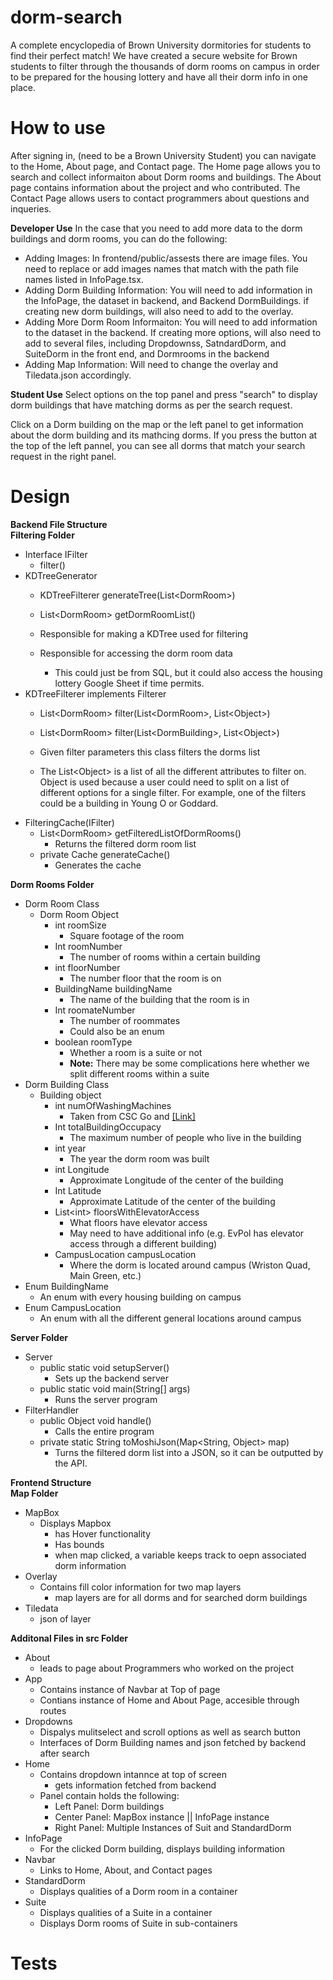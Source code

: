 # dorm-search
A complete encyclopedia of Brown University dormitories for students to find their perfect match! We have created a secure website for Brown students to filter through the thousands of dorm rooms on campus in order to be prepared for the housing lottery and have all their dorm info in one place. 
# How to use
After signing in, (need to be a Brown University Student) you can navigate to the Home, About page, and Contact page. The Home page allows you to search and collect informaiton about Dorm rooms and buildings. The About page contains information about the project and who contributed. The Contact Page allows users to contact programmers about questions and inqueries.

**Developer Use**
In the case that you need to add more data to the dorm buildings and dorm rooms, you can do the following:
 * Adding Images:
    In frontend/public/assests there are image files. You need to replace or add images names that match with the path file names listed in InfoPage.tsx.
* Adding Dorm Building Information:
   You will need to add information in the InfoPage, the dataset in backend, and Backend DormBuildings. if creating new dorm buildings, will also need to add to the overlay.
 * Adding More Dorm Room Informaiton:
    You will need to add information to the dataset in the backend. If creating more options, will also need to add to several files, including Dropdownss, SatndardDorm, and SuiteDorm in the front end, and Dormrooms in the backend
 * Adding Map Information: 
    Will need to change the overlay and Tiledata.json accordingly. 

**Student Use**
Select options on the top panel and press "search" to display dorm buildings
that have matching dorms as per the search request. 

Click on a Dorm building on the map or the left panel to get information about the dorm building and its mathcing dorms. If you press the button at the top of the left pannel, you can see all dorms that match your search request 
in the right panel. 


# Design
**Backend File Structure**  
**Filtering Folder**

* Interface IFilter  
  * filter()  
* KDTreeGenerator  
  * KDTreeFilterer generateTree(List\<DormRoom\>)  
  * List\<DormRoom\> getDormRoomList()


  * Responsible for making a KDTree used for filtering  
  * Responsible for accessing the dorm room data  
    * This could just be from SQL, but it could also access the housing lottery Google Sheet if time permits.  
* KDTreeFilterer implements Filterer  
  * List\<DormRoom\> filter(List\<DormRoom\>, List\<Object\>)  
  * List\<DormRoom\> filter(List\<DormBuilding\>, List\<Object\>)

  * Given filter parameters this class filters the dorms list  
  * The List\<Object\> is a list of all the different attributes to filter on. Object is used because a user could need to split on a list of different options for a single filter. For example, one of the filters could be a building in Young O or Goddard.  
* FilteringCache(IFilter)  
  * List\<DormRoom\> getFilteredListOfDormRooms()  
    * Returns the filtered dorm room list  
  * private Cache generateCache()  
    * Generates the cache  
      

         
**Dorm Rooms Folder**

* Dorm Room Class   
  * Dorm Room Object  
    * int roomSize  
      * Square footage of the room  
    * Int  roomNumber  
      * The number of rooms within a certain building  
    * int floorNumber  
      * The number floor that the room is on  
    * BuildingName buildingName  
      * The name of the building that the room is in  
    * Int roomateNumber   
      * The number of roommates  
      * Could also be an enum  
    * boolean roomType   
      * Whether a room is a suite or not  
      * **Note:** There may be some complications here whether we split different rooms within a suite  
* Dorm Building Class  
  * Building object  
    * int numOfWashingMachines  
      * Taken from CSC Go and [\[Link\]](https://reslife.brown.edu/on-campus/community-living/residence-hall-service-rooms)  
    * Int totalBuildingOccupacy  
      * The maximum number of people who live in the building   
    * int year  
      * The year the dorm room was built  
    * int Longitude  
      * Approximate Longitude of the center of the building  
    * Int Latitude  
      * Approximate Latitude of the center of the building  
    * List\<int\> floorsWithElevatorAccess  
      * What floors have elevator access  
      * May need to have additional info (e.g. EvPol has elevator access through a different building)   
    * CampusLocation campusLocation   
      * Where the dorm is located around campus (Wriston Quad, Main Green, etc.)  
* Enum BuildingName  
  * An enum with every housing building on campus  
* Enum CampusLocation  
  * An enum with all the different general locations around campus

         
**Server Folder**

* Server  
  * public static void setupServer()  
    * Sets up the backend server  
  * public static void main(String\[\] args)  
    * Runs the server program  
* FilterHandler  
  * public Object void handle()  
    * Calls the entire program  
  * private static String toMoshiJson(Map\<String, Object\> map)  
    * Turns the filtered dorm list into a JSON, so it can be outputted by the API.


**Frontend Structure**  
**Map Folder**

* MapBox
    * Displays Mapbox
        * has Hover functionality
        * Has bounds
        * when map clicked, a variable keeps track to oepn associated dorm information
* Overlay 
    * Contains fill color information for two map layers
        * map layers are for all dorms and for searched dorm buildings
* Tiledata
    * json of layer

**Additonal Files in src Folder**

* About
    * leads to page about Programmers who worked on the project
* App
    * Contains instance of Navbar at Top of page
   * Contians instance of Home and About Page, accesible through routes
* Dropdowns
    * Dispalys mulitselect and scroll options as well as search button
    * Interfaces of Dorm Building names and json fetched by backend after search
* Home
    * Contains dropdown intannce at top of screen
        * gets information fetched from backend 
    * Panel contain holds the following:
        * Left Panel: Dorm buildings
        * Center Panel: MapBox instance || InfoPage instance
        * Right Panel: Multiple Instances of Suit and StandardDorm
* InfoPage
    * For the clicked Dorm building, displays building information
* Navbar
    * Links to Home, About, and Contact pages 
* StandardDorm
    * Displays qualities of a Dorm room in a container
* Suite
    * Displays qualities of a Suite in a container
    * Displays Dorm rooms of Suite in sub-containers

# Tests